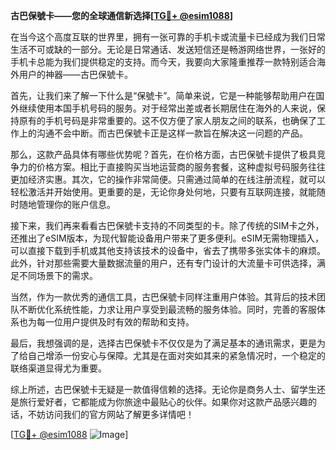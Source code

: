 **古巴保號卡——您的全球通信新选择[[TG💪+ @esim1088](https://t.me/s/esim1088)]**

在当今这个高度互联的世界里，拥有一张可靠的手机卡或流量卡已经成为我们日常生活不可或缺的一部分。无论是日常通话、发送短信还是畅游网络世界，一张好的手机卡总能为我们提供稳定的支持。而今天，我要向大家隆重推荐一款特别适合海外用户的神器——古巴保號卡。

首先，让我们来了解一下什么是“保號卡”。简单来说，它是一种能够帮助用户在国外继续使用本国手机号码的服务。对于经常出差或者长期居住在海外的人来说，保持原有的手机号码是非常重要的。这不仅方便了家人朋友之间的联系，也确保了工作上的沟通不会中断。而古巴保號卡正是这样一款旨在解决这一问题的产品。

那么，这款产品具体有哪些优势呢？首先，在价格方面，古巴保號卡提供了极具竞争力的价格方案。相比于直接购买当地运营商的服务套餐，这种虚拟号码服务往往更加经济实惠。其次，它的操作非常简便。只需通过简单的在线注册流程，就可以轻松激活并开始使用。更重要的是，无论你身处何地，只要有互联网连接，就能随时随地管理你的账户信息。

接下来，我们再来看看古巴保號卡支持的不同类型的卡。除了传统的SIM卡之外，还推出了eSIM版本，为现代智能设备用户带来了更多便利。eSIM无需物理插入，可以直接下载到手机或其他支持该技术的设备中，省去了携带多张实体卡的麻烦。此外，针对那些需要大量数据流量的用户，还有专门设计的大流量卡可供选择，满足不同场景下的需求。

当然，作为一款优秀的通信工具，古巴保號卡同样注重用户体验。其背后的技术团队不断优化系统性能，力求让用户享受到最流畅的服务体验。同时，完善的客服体系也为每一位用户提供及时有效的帮助和支持。

最后，我想强调的是，选择古巴保號卡不仅仅是为了满足基本的通讯需求，更是为了给自己增添一份安心与保障。尤其是在面对突如其来的紧急情况时，一个稳定的联络渠道显得尤为重要。

综上所述，古巴保號卡无疑是一款值得信赖的选择。无论你是商务人士、留学生还是旅行爱好者，它都能成为你旅途中最贴心的伙伴。如果你对这款产品感兴趣的话，不妨访问我们的官方网站了解更多详情吧！

[[TG💪+ @esim1088](https://t.me/s/esim1088) ![Image](https://i.postimg.cc/4NQfJmqS/Snipaste-2025-05-13-00-14-12.png)]
